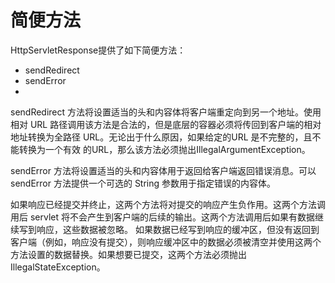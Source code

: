 简便方法
====

HttpServletResponse提供了如下简便方法：

* sendRedirect
* sendError
* 
sendRedirect 方法将设置适当的头和内容体将客户端重定向到另一个地址。使用相对 URL 路径调用该方法是合法的，但是底层的容器必须将传回到客户端的相对地址转换为全路径 URL。无论出于什么原因，如果给定的URL 是不完整的，且不能转换为一个有效 的URL，那么该方法必须抛出IllegalArgumentException。

sendError 方法将设置适当的头和内容体用于返回给客户端返回错误消息。可以 sendError 方法提供一个可选的 String 参数用于指定错误的内容体。

如果响应已经提交并终止，这两个方法将对提交的响应产生负作用。这两个方法调用后 servlet 将不会产生到客户端的后续的输出。这两个方法调用后如果有数据继续写到响应，这些数据被忽略。 如果数据已经写到响应的缓冲区，但没有返回到客户端（例如，响应没有提交），则响应缓冲区中的数据必须被清空并使用这两个方法设置的数据替换。如果想要已提交，这两个方法必须抛出 IllegalStateException。
